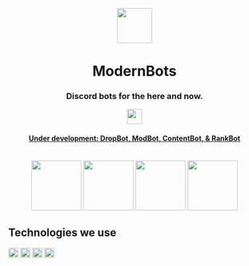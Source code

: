<div align="center">
    <img src="https://user-images.githubusercontent.com/44733677/147395477-808568f5-b360-4005-af66-39d2fc6c5e9e.png" height="70"/>
    <h1>ModernBots</h1>
    <h3>Discord bots for the here and now.</h3>
     <a href="https://discord.gg/JRQ3HyD">
      <img src="https://img.shields.io/discord/634218052384456715?&style=flat-square&color=5865f2&logo=discord&logoColor=ffffff&label=Join%20%20the%20development%20server"/ height="30">
    <h4>Under development: DropBot, ModBot, ContentBot, & RankBot</h4>
   </a><br>
    <a href="https://github.com/modernbots/dropbot"><img src="https://user-images.githubusercontent.com/44733677/147394596-df96c2b2-daf2-4dec-b7cf-41550ec0e12a.png" height="100"></a> <a href="https://github.com/modernbots/modbot"><img src="https://user-images.githubusercontent.com/44733677/147394611-72a779e3-1450-49c8-8292-cc492242ee92.png" height="100"/></a> <a href="https://github.com/modernbots/contentbot"><img src="https://user-images.githubusercontent.com/44733677/147394595-f9c395fc-ad49-4444-8c05-9789649fa734.png" height="100"></a> <a href="https://github.com/modernbots/rankbot"><img src="https://user-images.githubusercontent.com/44733677/147402049-1b04c1c5-e7f9-4c06-a32d-90f3ecd7d0a2.png" width="100" /></a>

</div>


## Technologies we use
<a href="https://python.org"><img src="https://upload.wikimedia.org/wikipedia/commons/thumb/c/c3/Python-logo-notext.svg/1200px-Python-logo-notext.svg.png" height=20/></a> <a href="https://disnake.dev"><img src="https://disnake.dev/assets/disnake-logo.png" height=20/></a> <a href="https://python-pillow.org/"> <a href="https://github.com/mongodb/mongo-python-driver"><img src="https://cdn.discordapp.com/attachments/810799100940255260/923740541181624360/mongodb_logo_icon_170943.svg" height=20/></a> <!--<a href="https://statcord.com"><img src="https://cdn.discordapp.com/attachments/810799100940255260/923742999542910976/ezgif-3-e69063bb05.png" height=20/></a> <a href="https://top.gg"><img src="https://blog.top.gg/favicon.png" height=20/></a> --><a href="https://shields.io/"><img src="https://avatars.githubusercontent.com/u/6254238?s=200&v=4" height=20 /></a>

